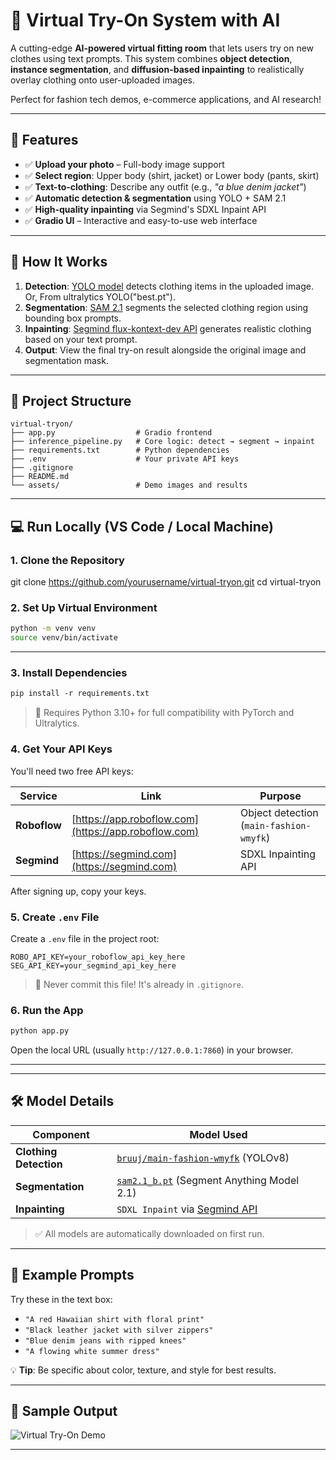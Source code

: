 # 👕 Virtual Try-On System with AI


A cutting-edge **AI-powered virtual fitting room** that lets users try on new clothes using text prompts. This system combines **object detection**, **instance segmentation**, and **diffusion-based inpainting** to realistically overlay clothing onto user-uploaded images.

Perfect for fashion tech demos, e-commerce applications, and AI research!

---

## 🎯 Features

- ✅ **Upload your photo** – Full-body image support
- ✅ **Select region**: Upper body (shirt, jacket) or Lower body (pants, skirt)
- ✅ **Text-to-clothing**: Describe any outfit (e.g., *"a blue denim jacket"*)
- ✅ **Automatic detection & segmentation** using YOLO + SAM 2.1
- ✅ **High-quality inpainting** via Segmind's SDXL Inpaint API
- ✅ **Gradio UI** – Interactive and easy-to-use web interface

---

## 🔧 How It Works

1. **Detection**: [YOLO model](https://universe.roboflow.com/bruuj/main-fashion-wmyfk) detects clothing items in the uploaded image. Or, From ultralytics YOLO("best.pt").
2. **Segmentation**: [SAM 2.1](https://docs.ultralytics.com/models/sam-2/) segments the selected clothing region using bounding box prompts.
3. **Inpainting**: [Segmind flux-kontext-dev API](https://segmind.com) generates realistic clothing based on your text prompt.
4. **Output**: View the final try-on result alongside the original image and segmentation mask.

---

## 📂 Project Structure


```
virtual-tryon/
├── app.py                  # Gradio frontend
├── inference_pipeline.py   # Core logic: detect → segment → inpaint
├── requirements.txt        # Python dependencies
├── .env                    # Your private API keys
├── .gitignore
├── README.md
└── assets/                 # Demo images and results

```
---


## 💻 Run Locally (VS Code / Local Machine)

### 1. Clone the Repository


git clone https://github.com/yourusername/virtual-tryon.git
cd virtual-tryon


### 2. Set Up Virtual Environment


```bash
python -m venv venv
source venv/bin/activate 
```

---

### 3. Install Dependencies

```txt
pip install -r requirements.txt
```


> 📌 Requires Python 3.10+ for full compatibility with PyTorch and Ultralytics.

### 4. Get Your API Keys

You'll need two free API keys:

| Service | Link | Purpose |
|--------|------|--------|
| **Roboflow** | [https://app.roboflow.com](https://app.roboflow.com) | Object detection (`main-fashion-wmyfk`) |
| **Segmind** | [https://segmind.com](https://segmind.com) | SDXL Inpainting API |

After signing up, copy your keys.



### 5. Create `.env` File

Create a `.env` file in the project root:

```env
ROBO_API_KEY=your_roboflow_api_key_here
SEG_API_KEY=your_segmind_api_key_here

```




> 🔐 Never commit this file! It's already in `.gitignore`.

### 6. Run the App

```bash
python app.py

```


Open the local URL (usually `http://127.0.0.1:7860`) in your browser.

---


---

## 🛠️ Model Details

| Component | Model Used |
|---------|------------|
| **Clothing Detection** | [`bruuj/main-fashion-wmyfk`](https://universe.roboflow.com/bruuj/main-fashion-wmyfk) (YOLOv8) |
| **Segmentation** | [`sam2.1_b.pt`](https://docs.ultralytics.com/models/sam-2/) (Segment Anything Model 2.1) |
| **Inpainting** | `SDXL Inpaint` via [Segmind API](https://api.segmind.com/v1/sdxl-inpaint) |

> ✅ All models are automatically downloaded on first run.

---

## 🧪 Example Prompts

Try these in the text box:

- `"A red Hawaiian shirt with floral print"`
- `"Black leather jacket with silver zippers"`
- `"Blue denim jeans with ripped knees"`
- `"A flowing white summer dress"`

💡 **Tip**: Be specific about color, texture, and style for best results.

---

## 📸 Sample Output

![Virtual Try-On Demo](assets/demo.png)

---







